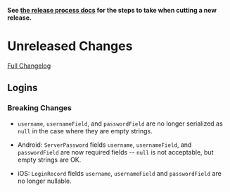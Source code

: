 **See [the release process docs](docs/howtos/cut-a-new-release.md) for the steps to take when cutting a new release.**

# Unreleased Changes

[Full Changelog](https://github.com/mozilla/application-services/compare/v0.45.1...master)

## Logins

### Breaking Changes

- `username`, `usernameField`, and `passwordField` are no longer
  serialized as `null` in the case where they are empty strings.

- Android: `ServerPassword` fields `username`, `usernameField`, and
  `passwordField` are now required fields -- `null` is not acceptable,
  but empty strings are OK.

- iOS: `LoginRecord` fields `username`, `usernameField` and
  `passwordField` are no longer nullable.
